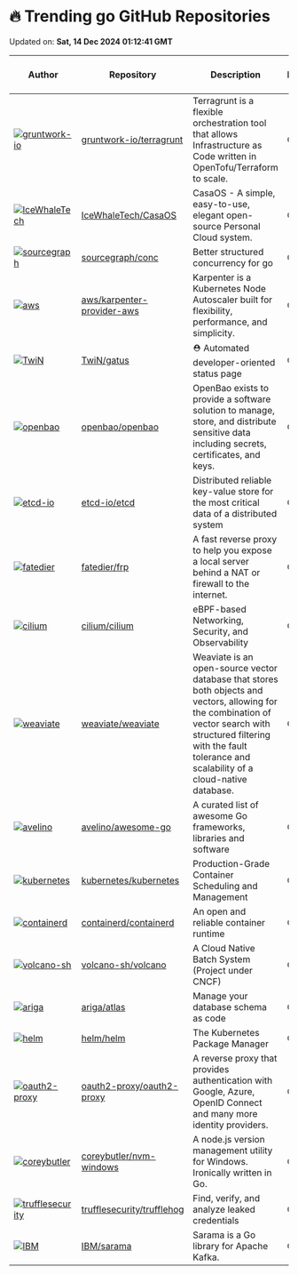 # 🔥 Trending go GitHub Repositories

Updated on: **Sat, 14 Dec 2024 01:12:41 GMT**

| Author | Repository | Description | Language | ⭐ Total Stars | 🌟 Stars Today |
|--------|------------|-------------|----------|----------------|----------------|
| [![gruntwork-io](https://avatars.githubusercontent.com/u/711908?s=40&v=4)](https://github.com/gruntwork-io) | [gruntwork-io/terragrunt](https://github.com/gruntwork-io/terragrunt) | Terragrunt is a flexible orchestration tool that allows Infrastructure as Code written in OpenTofu/Terraform to scale. | Go | 8210 | 11 |
| [![IceWhaleTech](https://avatars.githubusercontent.com/u/13556972?s=40&v=4)](https://github.com/IceWhaleTech) | [IceWhaleTech/CasaOS](https://github.com/IceWhaleTech/CasaOS) | CasaOS - A simple, easy-to-use, elegant open-source Personal Cloud system. | Go | 26753 | 73 |
| [![sourcegraph](https://avatars.githubusercontent.com/u/12631702?s=40&v=4)](https://github.com/sourcegraph) | [sourcegraph/conc](https://github.com/sourcegraph/conc) | Better structured concurrency for go | Go | 9476 | 9 |
| [![aws](https://avatars.githubusercontent.com/u/26334334?s=40&v=4)](https://github.com/aws) | [aws/karpenter-provider-aws](https://github.com/aws/karpenter-provider-aws) | Karpenter is a Kubernetes Node Autoscaler built for flexibility, performance, and simplicity. | Go | 6918 | 7 |
| [![TwiN](https://private-avatars.githubusercontent.com/u/15699766?jwt=eyJhbGciOiJIUzI1NiIsInR5cCI6IkpXVCJ9.eyJpc3MiOiJnaXRodWIuY29tIiwiYXVkIjoicmF3LmdpdGh1YnVzZXJjb250ZW50LmNvbSIsImtleSI6ImtleTEiLCJleHAiOjE3MzQxMTg1NjAsIm5iZiI6MTczNDExNzM2MCwicGF0aCI6Ii91LzE1Njk5NzY2In0.0NN8EJH58PEZ8naGs5uIb9bFbpO53kdtXaPd645YerA&s=40&v=4)](https://github.com/TwiN) | [TwiN/gatus](https://github.com/TwiN/gatus) | ⛑ Automated developer-oriented status page | Go | 6699 | 8 |
| [![openbao](https://avatars.githubusercontent.com/u/28627?s=40&v=4)](https://github.com/openbao) | [openbao/openbao](https://github.com/openbao/openbao) | OpenBao exists to provide a software solution to manage, store, and distribute sensitive data including secrets, certificates, and keys. | Go | 3111 | 4 |
| [![etcd-io](https://avatars.githubusercontent.com/u/6799218?s=40&v=4)](https://github.com/etcd-io) | [etcd-io/etcd](https://github.com/etcd-io/etcd) | Distributed reliable key-value store for the most critical data of a distributed system | Go | 48054 | 8 |
| [![fatedier](https://avatars.githubusercontent.com/u/7346661?s=40&v=4)](https://github.com/fatedier) | [fatedier/frp](https://github.com/fatedier/frp) | A fast reverse proxy to help you expose a local server behind a NAT or firewall to the internet. | Go | 87646 | 48 |
| [![cilium](https://avatars.githubusercontent.com/u/5714066?s=40&v=4)](https://github.com/cilium) | [cilium/cilium](https://github.com/cilium/cilium) | eBPF-based Networking, Security, and Observability | Go | 20468 | 9 |
| [![weaviate](https://avatars.githubusercontent.com/u/8974479?s=40&v=4)](https://github.com/weaviate) | [weaviate/weaviate](https://github.com/weaviate/weaviate) | Weaviate is an open-source vector database that stores both objects and vectors, allowing for the combination of vector search with structured filtering with the fault tolerance and scalability of a cloud-native database​. | Go | 11785 | 8 |
| [![avelino](https://avatars.githubusercontent.com/u/1128849?s=40&v=4)](https://github.com/avelino) | [avelino/awesome-go](https://github.com/avelino/awesome-go) | A curated list of awesome Go frameworks, libraries and software | Go | 134347 | 72 |
| [![kubernetes](https://avatars.githubusercontent.com/u/20407524?s=40&v=4)](https://github.com/kubernetes) | [kubernetes/kubernetes](https://github.com/kubernetes/kubernetes) | Production-Grade Container Scheduling and Management | Go | 111688 | 29 |
| [![containerd](https://avatars.githubusercontent.com/u/749551?s=40&v=4)](https://github.com/containerd) | [containerd/containerd](https://github.com/containerd/containerd) | An open and reliable container runtime | Go | 17657 | 10 |
| [![volcano-sh](https://avatars.githubusercontent.com/u/49986348?s=40&v=4)](https://github.com/volcano-sh) | [volcano-sh/volcano](https://github.com/volcano-sh/volcano) | A Cloud Native Batch System (Project under CNCF) | Go | 4299 | 2 |
| [![ariga](https://avatars.githubusercontent.com/u/7413593?s=40&v=4)](https://github.com/ariga) | [ariga/atlas](https://github.com/ariga/atlas) | Manage your database schema as code | Go | 6127 | 36 |
| [![helm](https://avatars.githubusercontent.com/u/89193?s=40&v=4)](https://github.com/helm) | [helm/helm](https://github.com/helm/helm) | The Kubernetes Package Manager | Go | 27182 | 8 |
| [![oauth2-proxy](https://avatars.githubusercontent.com/u/9232216?s=40&v=4)](https://github.com/oauth2-proxy) | [oauth2-proxy/oauth2-proxy](https://github.com/oauth2-proxy/oauth2-proxy) | A reverse proxy that provides authentication with Google, Azure, OpenID Connect and many more identity providers. | Go | 10017 | 6 |
| [![coreybutler](https://avatars.githubusercontent.com/u/770982?s=40&v=4)](https://github.com/coreybutler) | [coreybutler/nvm-windows](https://github.com/coreybutler/nvm-windows) | A node.js version management utility for Windows. Ironically written in Go. | Go | 38482 | 33 |
| [![trufflesecurity](https://avatars.githubusercontent.com/in/2740?s=40&v=4)](https://github.com/trufflesecurity) | [trufflesecurity/trufflehog](https://github.com/trufflesecurity/trufflehog) | Find, verify, and analyze leaked credentials | Go | 17577 | 16 |
| [![IBM](https://avatars.githubusercontent.com/u/1706826?s=40&v=4)](https://github.com/IBM) | [IBM/sarama](https://github.com/IBM/sarama) | Sarama is a Go library for Apache Kafka. | Go | 11631 | 4 |
